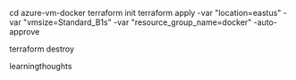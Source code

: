 cd azure-vm-docker
terraform init
terraform apply -var "location=eastus" -var "vmsize=Standard_B1s" -var "resource_group_name=docker" -auto-approve

terraform destroy

learningthoughts